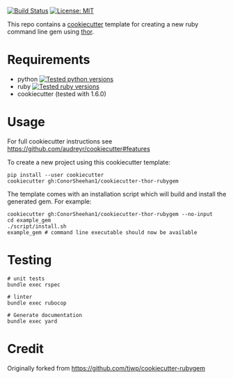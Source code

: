 [![Build Status](https://github.com/ConorSheehan1/cookiecutter-thor-rubygem/workflows/ci/badge.svg)](https://github.com/ConorSheehan1/cookiecutter-thor-rubygem/actions/)
[![License: MIT](https://img.shields.io/badge/License-MIT-yellow.svg)](https://opensource.org/licenses/MIT)

This repo contains a [cookiecutter](https://github.com/audreyr/cookiecutter) template for creating a new ruby command line gem using [thor](https://github.com/erikhuda/thor).

# Requirements

* python       [![Tested python versions](https://img.shields.io/badge/dynamic/yaml?url=https://raw.githubusercontent.com/ConorSheehan1/cookiecutter-thor-rubygem/master/.github/workflows/ci.yml&label=Tested%20python%20versions&query=$.jobs.build.strategy.matrix.python)](https://github.com/ConorSheehan1/cookiecutter-thor-rubygem/blob/master/.github/workflows/ci.yml#L26)
* ruby         [![Tested ruby versions](https://img.shields.io/badge/dynamic/yaml?url=https://raw.githubusercontent.com/ConorSheehan1/cookiecutter-thor-rubygem/master/.github/workflows/ci.yml&label=Tested%20ruby%20versions&query=$.jobs.build.strategy.matrix.ruby)](https://github.com/ConorSheehan1/cookiecutter-thor-rubygem/blob/master/.github/workflows/ci.yml#L25)
* cookiecutter (tested with 1.6.0)

# Usage

For full cookiecutter instructions see https://github.com/audreyr/cookiecutter#features

To create a new project using this cookiecutter template:

```
pip install --user cookiecutter
cookiecutter gh:ConorSheehan1/cookiecutter-thor-rubygem
```

The template comes with an installation script which will build and install the generated gem.
For example:

```
cookiecutter gh:ConorSheehan1/cookiecutter-thor-rubygem --no-input
cd example_gem
./script/install.sh
example_gem # command line executable should now be available
```

# Testing

```
# unit tests
bundle exec rspec

# linter
bundle exec rubocop

# Generate documentation
bundle exec yard
```

# Credit

Originally forked from https://github.com/tjwp/cookiecutter-rubygem
